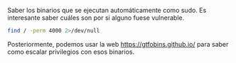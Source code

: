 Saber los binarios que se ejecutan automáticamente como sudo. Es interesante saber cuáles son por si alguno fuese vulnerable.

```bash
find / -perm 4000 2>/dev/null
```

Posteriormente, podemos usar la web https://gtfobins.github.io/ para saber como escalar privilegios con esos binarios.